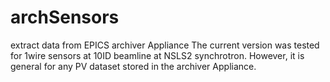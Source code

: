 # archSensors
extract data from EPICS archiver Appliance
The current version was tested for 1wire sensors at 10ID beamline at NSLS2 synchrotron. However, it is general for any PV dataset stored in the archiver Appliance.
